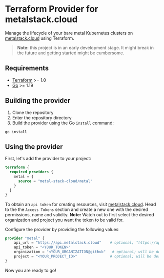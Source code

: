 # Terraform Provider for metalstack.cloud

Manage the lifecycle of your bare metal Kubernetes clusters on [metalstack.cloud](https://metalstack.cloud) using Terraform.

> **Note:** this project is in an early development stage. It might break in the future and getting started might be cumbersome.

## Requirements

- [Terraform](https://developer.hashicorp.com/terraform/downloads) >= 1.0
- [Go](https://golang.org/doc/install) >= 1.19

## Building the provider

1. Clone the repository
2. Enter the repository directory
3. Build the provider using the Go `install` command:

```shell
go install
```

## Using the provider

First, let's add the provider to your project:

```terraform
terraform {
  required_providers {
    metal = {
      source = "metal-stack-cloud/metal"
    }
  }
}
```

To obtain an `api token` for creating resources, visit [metalstack.cloud](https://metalstack.cloud). Head to the the `Access Tokens` section and create a new one with the desired permissions, name and validity.
**Note:** Watch out to first select the desired organization and project you want the token to be valid for.

Configure the provider by providing the following values:

```terraform
provider "metal" {
    api_url = "https://api.metalstack.cloud"    # optional; "https://api.metalstack.cloud" is provided as default
    api_token = "<YOUR_TOKEN>"
    organization = "<YOUR_ORGANIZATION@github"   # optional; will be derived from the api_token
    project = "<YOUR_PROJECT_ID>"               # optional; will be derived from the api_token
}
```

Now you are ready to go!
